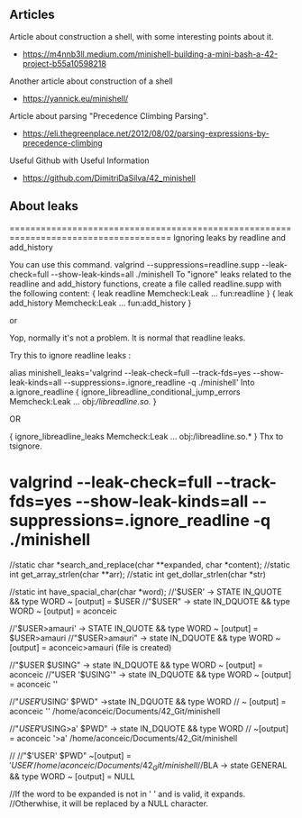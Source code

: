 ## Articles

Article about construction a shell, with some interesting points about it.

- https://m4nnb3ll.medium.com/minishell-building-a-mini-bash-a-42-project-b55a10598218

Another article about construction of a shell

- https://yannick.eu/minishell/

Article about parsing "Precedence Climbing Parsing".

- https://eli.thegreenplace.net/2012/08/02/parsing-expressions-by-precedence-climbing

Useful Github with Useful Information
- https://github.com/DimitriDaSilva/42_minishell

## About leaks
=====================================================================================
Ignoring leaks by readline and add_history

You can use this command.
valgrind --suppressions=readline.supp --leak-check=full --show-leak-kinds=all ./minishell
To "ignore" leaks related to the readline and add_history functions, create a file called readline.supp with the following content:
{ 
    leak readline
    Memcheck:Leak
    ...
    fun:readline
}
{
    leak add_history
    Memcheck:Leak
    ...
    fun:add_history
}

or 

Yop, normally it's not a problem. It is normal that readline leaks.

Try this to ignore readline leaks :

alias minishell_leaks='valgrind --leak-check=full --track-fds=yes --show-leak-kinds=all --suppressions=.ignore_readline -q ./minishell'
Into a.ignore_readline 
{
   ignore_libreadline_conditional_jump_errors
   Memcheck:Leak
   ...
   obj:*/libreadline.so.*
}

OR

{
    ignore_libreadline_leaks
    Memcheck:Leak
    ...
    obj:/libreadline.so.*
}
Thx to tsignore.



valgrind --leak-check=full --track-fds=yes --show-leak-kinds=all --suppressions=.ignore_readline -q ./minishell
=====================================================================================


//static char *search_and_replace(char **expanded, char *content);
//static int get_array_strlen(char **arr);
//static int get_dollar_strlen(char *str)

//static int have_spacial_char(char *word);
//'$USER' -> STATE IN_QUOTE && type WORD ~ [output] = $USER
//"$USER" -> state IN_DQUOTE && type WORD ~ [output] = aconceic

//'$USER>amauri' -> STATE IN_QUOTE && type WORD ~ [output] = $USER>amauri
//"$USER>amauri" -> state IN_DQUOTE && type WORD ~ [output] = aconceic>amauri (file is created)

//"$USER $USING" -> state IN_DQUOTE && type WORD ~ [output] = aconceic
//"USER '$USING'" -> state IN_DQUOTE && type WORD ~ [output] = aconceic ''

//"$USER '$USING' $PWD" ->state IN_DQUOTE && type WORD 
// ~ [output] = aconceic '' /home/aconceic/Documents/42_Git/minishell

//"$USER '$USING>a' $PWD" -> state IN_DQUOTE && type WORD
// ~[output] = aconceic '>a' /home/aconceic/Documents/42_Git/minishell

//
//"$'USER' $PWD"
 ~[output] = $'USER' /home/aconceic/Documents/42_Git/minishell
//$BLA -> state GENERAL && type WORD ~ [output] = NULL

//If the word to be expanded is not in ' ' and is valid, it expands.
//Otherwhise, it will be replaced by a NULL character.


